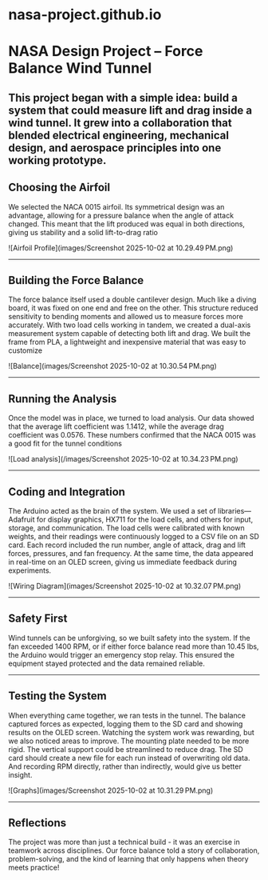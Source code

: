 # nasa-project.github.io

# NASA Design Project – Force Balance Wind Tunnel  

This project began with a simple idea: build a system that could measure lift and drag inside a wind tunnel. It grew into a collaboration that blended electrical engineering, mechanical design, and aerospace principles into one working prototype.  
---

## Choosing the Airfoil  

We selected the NACA 0015 airfoil. Its symmetrical design was an advantage, allowing for a pressure balance when the angle of attack changed. This meant that the lift produced was equal in both directions, giving us stability and a solid lift-to-drag ratio 


![Airfoil Profile](images/Screenshot 2025-10-02 at 10.29.49 PM.png)  

---

## Building the Force Balance  

The force balance itself used a double cantilever design. Much like a diving board, it was fixed on one end and free on the other. This structure reduced sensitivity to bending moments and allowed us to measure forces more accurately. With two load cells working in tandem, we created a dual-axis measurement system capable of detecting both lift and drag. We built the frame from PLA, a lightweight and inexpensive material that was easy to customize 

![Balance](images/Screenshot 2025-10-02 at 10.30.54 PM.png)  

---

## Running the Analysis  

Once the model was in place, we turned to load analysis. Our data showed that the average lift coefficient was 1.1412, while the average drag coefficient was 0.0576. These numbers confirmed that the NACA 0015 was a good fit for the tunnel conditions  

![Load analysis](/images/Screenshot 2025-10-02 at 10.34.23 PM.png)

---

## Coding and Integration  

The Arduino acted as the brain of the system. We used a set of libraries—Adafruit for display graphics, HX711 for the load cells, and others for input, storage, and communication. The load cells were calibrated with known weights, and their readings were continuously logged to a CSV file on an SD card. Each record included the run number, angle of attack, drag and lift forces, pressures, and fan frequency. At the same time, the data appeared in real-time on an OLED screen, giving us immediate feedback during experiments.

![Wiring Diagram](images/Screenshot 2025-10-02 at 10.32.07 PM.png)  

---

## Safety First  

Wind tunnels can be unforgiving, so we built safety into the system. If the fan exceeded 1400 RPM, or if either force balance read more than 10.45 lbs, the Arduino would trigger an emergency stop relay. This ensured the equipment stayed protected and the data remained reliable.

---

## Testing the System  

When everything came together, we ran tests in the tunnel. The balance captured forces as expected, logging them to the SD card and showing results on the OLED screen. Watching the system work was rewarding, but we also noticed areas to improve. The mounting plate needed to be more rigid. The vertical support could be streamlined to reduce drag. The SD card should create a new file for each run instead of overwriting old data. And recording RPM directly, rather than indirectly, would give us better insight.

![Graphs](images/Screenshot 2025-10-02 at 10.31.29 PM.png)  

---

## Reflections  

The project was more than just a technical build - it was an exercise in teamwork across disciplines. Our force balance told a story of collaboration, problem-solving, and the kind of learning that only happens when theory meets practice! 
